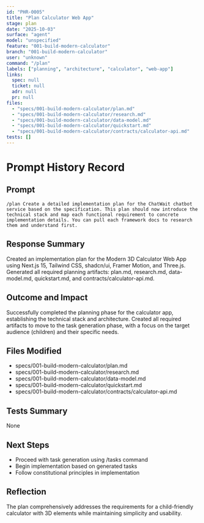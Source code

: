 ```yaml
---
id: "PHR-0005"
title: "Plan Calculator Web App"
stage: plan
date: "2025-10-03"
surface: "agent"
model: "unspecified"
feature: "001-build-modern-calculator"
branch: "001-build-modern-calculator"
user: "unknown"
command: "/plan"
labels: ["planning", "architecture", "calculator", "web-app"]
links:
  spec: null
  ticket: null
  adr: null
  pr: null
files:
  - "specs/001-build-modern-calculator/plan.md"
  - "specs/001-build-modern-calculator/research.md"
  - "specs/001-build-modern-calculator/data-model.md"
  - "specs/001-build-modern-calculator/quickstart.md"
  - "specs/001-build-modern-calculator/contracts/calculator-api.md"
tests: []
---
```


# Prompt History Record

## Prompt
```
/plan Create a detailed implementation plan for the ChatWait chatbot service based on the specification. This plan should now introduce the technical stack and map each functional requirement to concrete implementation details. You can pull each framework docs to research them and understand first.
```

## Response Summary
Created an implementation plan for the Modern 3D Calculator Web App using Next.js 15, Tailwind CSS, shadcn/ui, Framer Motion, and Three.js. Generated all required planning artifacts: plan.md, research.md, data-model.md, quickstart.md, and contracts/calculator-api.md.

## Outcome and Impact
Successfully completed the planning phase for the calculator app, establishing the technical stack and architecture. Created all required artifacts to move to the task generation phase, with a focus on the target audience (children) and their specific needs.

## Files Modified
- specs/001-build-modern-calculator/plan.md
- specs/001-build-modern-calculator/research.md
- specs/001-build-modern-calculator/data-model.md
- specs/001-build-modern-calculator/quickstart.md
- specs/001-build-modern-calculator/contracts/calculator-api.md

## Tests Summary
None

## Next Steps
- Proceed with task generation using /tasks command
- Begin implementation based on generated tasks
- Follow constitutional principles in implementation

## Reflection
The plan comprehensively addresses the requirements for a child-friendly calculator with 3D elements while maintaining simplicity and usability.